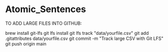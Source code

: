 # Atomic_Sentences

TO ADD LARGE FILES INTO GITHUB: 

brew install git-lfs
git lfs install
git lfs track "data/yourfile.csv"
git add .gitattributes data/yourfile.csv
git commit -m "Track large CSV with Git LFS"
git push origin main
